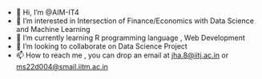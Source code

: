 - 👋 Hi, I’m @AIM-IT4
- 👀 I’m interested in Intersection of Finance/Economics with Data Science and Machine Learning
- 🌱 I’m currently learning R programming language , Web Development 
- 💞️ I’m looking to collaborate on Data Science Project
- 📫 How to reach me , you can drop an email at jha.8@iitj.ac.in or ms22d004@smail.iitm.ac.in

<!---
AIM-IT4/AIM-IT4 is a ✨ special ✨ repository because its `README.md` (this file) appears on your GitHub profile.
You can click the Preview link to take a look at your changes.
--->

